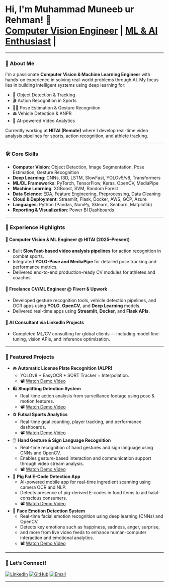 <h1>Hi, I'm Muhammad Muneeb ur Rehman! 👋<br/>
<a href="https://www.linkedin.com/in/muneebqureshi313/">Computer Vision Engineer</a> | 
<a href="https://github.com/muneebqureshi313">ML & AI Enthusiast</a> | 
</h1>

---

### 🧠 About Me

I'm a passionate **Computer Vision & Machine Learning Engineer** with hands-on experience in solving real-world problems through AI. My focus lies in building intelligent systems using deep learning for:

- 🎯 Object Detection & Tracking
- 🎬 Action Recognition in Sports 
- 🧍‍♂️ Pose Estimation & Gesture Recognition
- 🚘 Vehicle Detection & ANPR
- 🧠 AI-powered Video Analytics

Currently working at **HITAI (Remote)** where I develop real-time video analysis pipelines for sports, action recognition, and athlete tracking.

---

### 🛠️ Core Skills

- **Computer Vision**: Object Detection, Image Segmentation, Pose Estimation, Gesture Recognition
- **Deep Learning**: CNNs, I3D, LSTM, SlowFast, YOLOv5/v8, Transformers
- **ML/DL Frameworks**: PyTorch, TensorFlow, Keras, OpenCV, MediaPipe
- **Machine Learning**: XGBoost, SVM, Random Forest
- **Data Science**: EDA, Feature Engineering, Preprocessing, Data Cleaning
- **Cloud & Deployment**: Streamlit, Flask, Docker, AWS, GCP, Azure
- **Languages**: Python (Pandas, NumPy, Sklearn, Seaborn, Matplotlib)
- **Reporting & Visualization**: Power BI Dashboards

---

### 💼 Experience Highlights

#### 🔹 Computer Vision & ML Engineer @ HITAI (2025–Present)
- Built **SlowFast-based video analysis pipelines** for action recognition in combat sports.
- Integrated **YOLO-Pose and MediaPipe** for detailed pose tracking and performance metrics.
- Delivered end-to-end production-ready CV modules for athletes and coaches.

#### 🔹 Freelance CV/ML Engineer @ Fiverr & Upwork
- Developed gesture recognition tools, vehicle detection pipelines, and OCR apps using **YOLO**, **OpenCV**, and **Deep Learning** models.
- Delivered real-time apps using **Streamlit**, **Docker**, and **Flask APIs**.

#### 🔹 AI Consultant via LinkedIn Projects
- Completed ML/CV consulting for global clients — including model fine-tuning, vision APIs, and inference optimization.

---

### 📂 Featured Projects

- 🚘 **Automatic License Plate Recognition (ALPR)**
  - YOLOv8 + EasyOCR + SORT Tracker + Interpolation.
  - 📽️ [Watch Demo Video](https://drive.google.com/file/d/14Jq0Lot5T_ERgGV9IkOYqmzTE3H2KsW8/view?usp=sharing)  
- 🛍️ **Shoplifting Detection System**
  - Real-time action analysis from surveillance footage using pose & motion features.
  - 📽️ [Watch Demo Video](https://drive.google.com/file/d/1f9J_paE8a3jILGdFvkKkaMAWmG_l-B64/view?usp=sharing)  
- ⚽ **Futsal Sports Analytics**
  - Real-time goal counting, player tracking, and performance dashboards.
  - 📽️ [Watch Demo Video](https://drive.google.com/file/d/1YTv6dgYLpCGQ6eoWnicCepot6ZhBJr_G/view?usp=sharing)
- ✋ **Hand Gesture & Sign Language Recognition**
  - Real-time recognition of hand gestures and sign language using CNNs and OpenCV.
  - Enables gesture-based interaction and communication support through video stream analysis.
  - 📽️ [Watch Demo Video](https://drive.google.com/file/d/1Z-JTLBi8Xnf46fxyDIDQ7AuXLU7BR3GP/view?usp=sharing)
- 📱 **Pig Fat E-Code Detection App**
  - AI-powered mobile app for real-time ingredient scanning using camera OCR and NLP.
  - Detects presence of pig-derived E-codes in food items to aid halal-conscious consumers.
  - 📽️ [Watch Demo Video](https://drive.google.com/file/d/1DeMqJ62DhyNO0hi8imniZOTJaAlYrJ4_/view?usp=sharing)
- 🙂 **Face Emotion Detection System**
  - Real-time facial emotion recognition using deep learning (CNNs) and OpenCV.
  - Detects key emotions such as happiness, sadness, anger, surprise,
  - and more from live video feeds to enhance human-computer interaction and emotional analytics.
  - 📽️ [Watch Demo Video](https://drive.google.com/file/d/1rW779VYtaETwb7Vz2wpP9VXNPwdK39fA/view?usp=sharing)  
 





---

### 🤝 Let’s Connect!

[![LinkedIn](https://img.shields.io/badge/LinkedIn-blue?logo=linkedin&style=for-the-badge)](https://www.linkedin.com/in/muneebqureshi313/)
[![GitHub](https://img.shields.io/badge/GitHub-black?logo=github&style=for-the-badge)](https://github.com/muneebqureshi313)
[![Email](https://img.shields.io/badge/Email-grey?logo=gmail&style=for-the-badge)](mailto:muneebqureshi313@gmail.com)

---

<!--
**muneebqureshi313/muneebqureshi313** is a special GitHub README that appears on your profile.
-->

